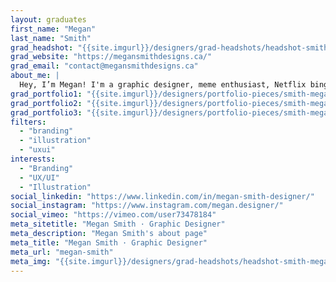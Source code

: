 ```yaml
---
layout: graduates
first_name: "Megan"
last_name: "Smith"
grad_headshot: "{{site.imgurl}}/designers/grad-headshots/headshot-smith-megan.jpg"
grad_website: "https://megansmithdesigns.ca/"
grad_email: "contact@megansmithdesigns.ca"
about_me: |
  Hey, I’m Megan! I'm a graphic designer, meme enthusiast, Netflix binge-watcher, music addict. What can I say, I have a very wide range of qualities and skills.
grad_portfolio1: "{{site.imgurl}}/designers/portfolio-pieces/smith-megan-portfolio1.jpg"
grad_portfolio2: "{{site.imgurl}}/designers/portfolio-pieces/smith-megan-portfolio2.jpg"
grad_portfolio3: "{{site.imgurl}}/designers/portfolio-pieces/smith-megan-portfolio3.jpg"
filters:
  - "branding"
  - "illustration"
  - "uxui"
interests:
  - "Branding"
  - "UX/UI"
  - "Illustration"
social_linkedin: "https://www.linkedin.com/in/megan-smith-designer/"
social_instagram: "https://www.instagram.com/megan.designer/"
social_vimeo: "https://vimeo.com/user73478184"
meta_sitetitle: "Megan Smith · Graphic Designer"
meta_description: "Megan Smith's about page"
meta_title: "Megan Smith · Graphic Designer"
meta_url: "megan-smith"
meta_img: "{{site.imgurl}}/designers/grad-headshots/headshot-smith-megan.jpg"
---
```

